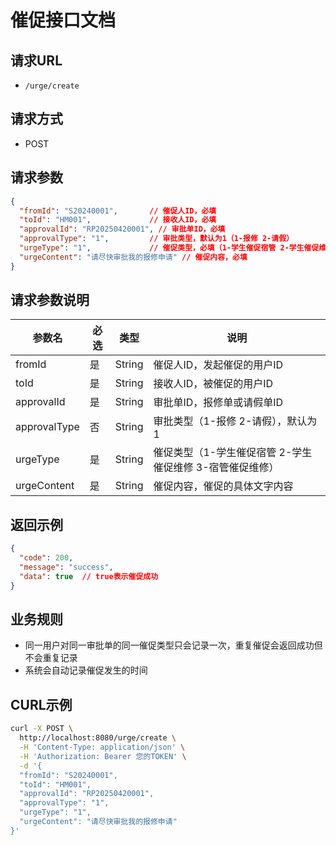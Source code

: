 # 催促接口文档

## 请求URL
- `/urge/create`

## 请求方式
- POST

## 请求参数
```json
{
  "fromId": "S20240001",       // 催促人ID，必填
  "toId": "HM001",             // 接收人ID，必填
  "approvalId": "RP20250420001", // 审批单ID，必填
  "approvalType": "1",         // 审批类型，默认为1（1-报修 2-请假）
  "urgeType": "1",             // 催促类型，必填（1-学生催促宿管 2-学生催促维修 3-宿管催促维修）
  "urgeContent": "请尽快审批我的报修申请" // 催促内容，必填
}
```

## 请求参数说明
| 参数名       | 必选 | 类型   | 说明                                           |
|-------------|-----|--------|------------------------------------------------|
| fromId      | 是  | String | 催促人ID，发起催促的用户ID                        |
| toId        | 是  | String | 接收人ID，被催促的用户ID                          |
| approvalId  | 是  | String | 审批单ID，报修单或请假单ID                        |
| approvalType| 否  | String | 审批类型（1-报修 2-请假），默认为1                 |
| urgeType    | 是  | String | 催促类型（1-学生催促宿管 2-学生催促维修 3-宿管催促维修）|
| urgeContent | 是  | String | 催促内容，催促的具体文字内容                      |

## 返回示例
```json
{
  "code": 200,
  "message": "success",
  "data": true  // true表示催促成功
}
```

## 业务规则
- 同一用户对同一审批单的同一催促类型只会记录一次，重复催促会返回成功但不会重复记录
- 系统会自动记录催促发生的时间

## CURL示例
```bash
curl -X POST \
  http://localhost:8080/urge/create \
  -H 'Content-Type: application/json' \
  -H 'Authorization: Bearer 您的TOKEN' \
  -d '{
  "fromId": "S20240001",
  "toId": "HM001",
  "approvalId": "RP20250420001",
  "approvalType": "1",
  "urgeType": "1",
  "urgeContent": "请尽快审批我的报修申请"
}'
``` 